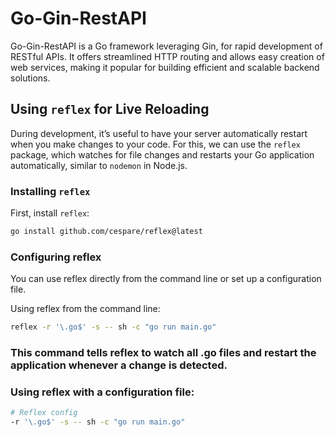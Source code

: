 # Go-Gin-RestAPI

Go-Gin-RestAPI is a Go framework leveraging Gin, for rapid development of RESTful APIs. It offers streamlined HTTP routing and allows easy creation of web services, making it popular for building efficient and scalable backend solutions.

## Using `reflex` for Live Reloading

During development, it’s useful to have your server automatically restart when you make changes to your code. For this, we can use the `reflex` package, which watches for file changes and restarts your Go application automatically, similar to `nodemon` in Node.js.

### Installing `reflex`

First, install `reflex`:

```bash
go install github.com/cespare/reflex@latest
```

### Configuring reflex
You can use reflex directly from the command line or set up a configuration file.

Using reflex from the command line:

```bash
reflex -r '\.go$' -s -- sh -c "go run main.go"
```
### This command tells reflex to watch all .go files and restart the application whenever a change is detected.

### Using reflex with a configuration file:

```bash
# Reflex config
-r '\.go$' -s -- sh -c "go run main.go"
```